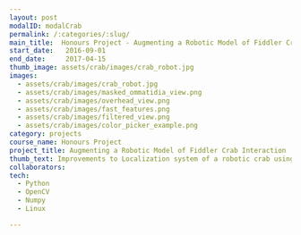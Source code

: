 ```yaml
---
layout: post
modalID: modalCrab
permalink: /:categories/:slug/
main_title:  Honours Project - Augmenting a Robotic Model of Fiddler Crab Interaction 
start_date:   2016-09-01
end_date:     2017-04-15
thumb_image: assets/crab/images/crab_robot.jpg
images:
  - assets/crab/images/crab_robot.jpg
  - assets/crab/images/masked_ommatidia_view.png
  - assets/crab/images/overhead_view.png
  - assets/crab/images/fast_features.png
  - assets/crab/images/filtered_view.png
  - assets/crab/images/color_picker_example.png
category: projects
course_name: Honours Project
project_title: Augmenting a Robotic Model of Fiddler Crab Interaction 
thumb_text: Improvements to Localization system of a robotic crab using Optical Flow
collaborators:
tech:
  - Python
  - OpenCV
  - Numpy
  - Linux

---
```




<!-- 
Report: [Google Drive](https://drive.google.com/open?id=1H2Vc-TMACEamRlyMmcv_jhvaJ4QL8EQY)
{: .text-center}
For code, scroll down to the end of the report or contact me.
{: .text-center}
 -->